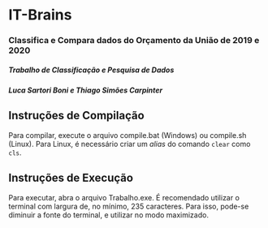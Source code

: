 # IT-Brains
### Classifica e Compara dados do Orçamento da União de 2019 e 2020
##### Trabalho de Classificação e Pesquisa de Dados
##### Luca Sartori Boni e Thiago Simões Carpinter

## Instruções de Compilação
Para compilar, execute o arquivo compile.bat (Windows) ou compile.sh (Linux). Para Linux, é necessário criar um *alias* do comando `clear` como `cls`.

## Instruções de Execução
Para executar, abra o arquivo Trabalho.exe.
É recomendado utilizar o terminal com largura de, no mínimo, 235 caracteres. Para isso, pode-se diminuir a fonte do terminal, e utilizar no modo maximizado.
